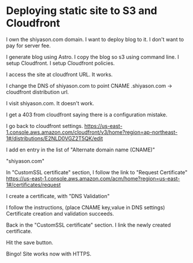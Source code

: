 # Deploying static site to S3 and Cloudfront

I own the shiyason.com domain.
I want to deploy blog to it.
I don't want to pay for server fee.

I generate blog using Astro.
I copy the blog so s3 using command line.
I setup Cloudfront.
I setup Cloudfront policies.

I access the site at cloudfront URL.
It works.

I change the DNS of shiyason.com to point CNAME .shiyason.com -> cloudfront distribution url.

I visit shiyason.com.
It doesn't work.

I get a 403 from cloudfront saying there is a configuration mistake.

I go back to cloudfront settings.
https://us-east-1.console.aws.amazon.com/cloudfront/v3/home?region=ap-northeast-1#/distributions/E2NLD0VGZ2T5QK/edit

I add en entry in the list of "Alternate domain name (CNAME)"

"shiyason.com"

In "CustomSSL certificate" section, I follow the link to "Request Certificate"
https://us-east-1.console.aws.amazon.com/acm/home?region=us-east-1#/certificates/request

I create a certificate, with "DNS Validation"

I follow the instructions, (place CNAME key,value in DNS settings)
Certificate creation and validation succeeds.

Back in the "CustomSSL certificate" section. I link the newly created certificate.

Hit the save button.

Bingo! Site works now with HTTPS.
